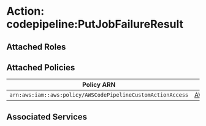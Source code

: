 # Action: codepipeline:PutJobFailureResult

## Attached Roles

## Attached Policies

| Policy ARN | Policy Name |
|------------|-------------|
| `arn:aws:iam::aws:policy/AWSCodePipelineCustomActionAccess` | [AWSCodePipelineCustomActionAccess](../policies.md#awscodepipelinecustomactionaccess) |

## Associated Services

